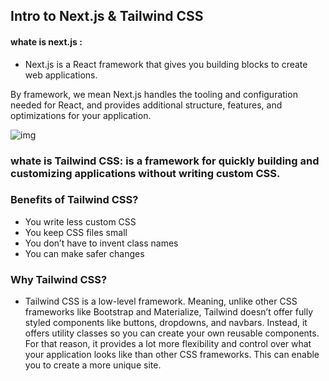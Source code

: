 ## Intro to Next.js & Tailwind CSS

#### whate is next.js : 

* Next.js is a React framework that gives you building blocks to create web applications.

By framework, we mean Next.js handles the tooling and configuration needed for React, and provides additional structure, features, and optimizations for your application.

![img](https://nextjs.org/static/images/learn/foundations/next-app.png)


### whate is Tailwind CSS: is a framework for quickly building and customizing applications without writing custom CSS.

### Benefits of Tailwind CSS?
* You write less custom CSS
* You keep CSS files small
* You don’t have to invent class names
* You can make safer changes

### Why Tailwind CSS?
* Tailwind CSS is a low-level framework. Meaning, unlike other CSS frameworks like Bootstrap and Materialize, Tailwind doesn’t offer fully styled components like buttons, dropdowns, and navbars. Instead, it offers utility classes so you can create your own reusable components.
For that reason, it provides a lot more flexibility and control over what your application looks like than other CSS frameworks. This can enable you to create a more unique site.

